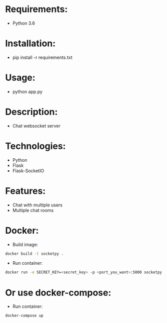 # Requirements:
- Python 3.6

# Installation:
- pip install -r requirements.txt

# Usage:
- python app.py

# Description:
- Chat websocket server

# Technologies:
- Python
- Flask
- Flask-SocketIO

# Features:
- Chat with multiple users
- Multiple chat rooms

# Docker:

- Build image:
```bash
docker build -t socketpy .
```

- Run container:
```bash
docker run -e SECRET_KEY=<secret_key> -p <port_you_want>:5000 socketpy
```

# Or use docker-compose:

- Run container:
```bash
docker-compose up
```
